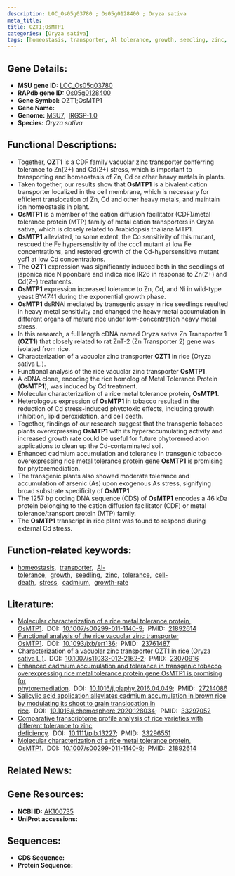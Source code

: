 ```yaml
---
description: LOC_Os05g03780 ; Os05g0128400 ; Oryza sativa
meta_title:
title: OZT1;OsMTP1
categories: [Oryza sativa]
tags: [homeostasis, transporter, Al tolerance, growth, seedling, zinc, tolerance, cell death, stress, cadmium, growth rate]
---
```


## Gene Details:
- **MSU gene ID:** [LOC_Os05g03780](http://rice.uga.edu/cgi-bin/ORF_infopage.cgi?orf=LOC_Os05g03780)  
- **RAPdb gene ID:** [Os05g0128400](https://rapdb.dna.affrc.go.jp/locus/?name=Os05g0128400)  
- **Gene Symbol:** OZT1;OsMTP1
- **Gene Name:**
- **Genome:**  [MSU7](http://rice.uga.edu/),&nbsp;&nbsp;[IRGSP-1.0](https://rapdb.dna.affrc.go.jp/download/irgsp1.html)
- **Species:** *Oryza sativa*

## Functional Descriptions:
   - Together, **OZT1** is a CDF family vacuolar zinc transporter conferring tolerance to Zn(2+) and Cd(2+) stress, which is important to transporting and homeostasis of Zn, Cd or other heavy metals in plants.
   - Taken together, our results show that **OsMTP1** is a bivalent cation transporter localized in the cell membrane, which is necessary for efficient translocation of Zn, Cd and other heavy metals, and maintain ion homeostasis in plant.
   - **OsMTP1** is a member of the cation diffusion facilitator (CDF)/metal tolerance protein (MTP) family of metal cation transporters in Oryza sativa, which is closely related to Arabidopsis thaliana MTP1.
   - **OsMTP1** alleviated, to some extent, the Co sensitivity of this mutant, rescued the Fe hypersensitivity of the ccc1 mutant at low Fe concentrations, and restored growth of the Cd-hypersensitive mutant ycf1 at low Cd concentrations.
   - The **OZT1** expression was significantly induced both in the seedlings of japonica rice Nipponbare and indica rice IR26 in response to Zn(2+) and Cd(2+) treatments.
   - **OsMTP1** expression increased tolerance to Zn, Cd, and Ni in wild-type yeast BY4741 during the exponential growth phase.
   - **OsMTP1** dsRNAi mediated by transgenic assay in rice seedlings resulted in heavy metal sensitivity and changed the heavy metal accumulation in different organs of mature rice under low-concentration heavy metal stress.
   - In this research, a full length cDNA named Oryza sativa Zn Transporter 1 (**OZT1**) that closely related to rat ZnT-2 (Zn Transporter 2) gene was isolated from rice.
   - Characterization of a vacuolar zinc transporter **OZT1** in rice (Oryza sativa L.).
   - Functional analysis of the rice vacuolar zinc transporter **OsMTP1**.
   - A cDNA clone, encoding the rice homolog of Metal Tolerance Protein (**OsMTP1**), was induced by Cd treatment.
   - Molecular characterization of a rice metal tolerance protein, **OsMTP1**.
   - Heterologous expression of **OsMTP1** in tobacco resulted in the reduction of Cd stress-induced phytotoxic effects, including growth inhibition, lipid peroxidation, and cell death.
   - Together, findings of our research suggest that the transgenic tobacco plants overexpressing **OsMTP1** with its hyperaccumulating activity and increased growth rate could be useful for future phytoremediation applications to clean up the Cd-contaminated soil.
   - Enhanced cadmium accumulation and tolerance in transgenic tobacco overexpressing rice metal tolerance protein gene **OsMTP1** is promising for phytoremediation.
   - The transgenic plants also showed moderate tolerance and accumulation of arsenic (As) upon exogenous As stress, signifying broad substrate specificity of **OsMTP1**.
   - The 1257 bp coding DNA sequence (CDS) of **OsMTP1** encodes a 46 kDa protein belonging to the cation diffusion facilitator (CDF) or metal tolerance/transport protein (MTP) family.
   - The **OsMTP1** transcript in rice plant was found to respond during external Cd stress.

## Function-related keywords:
   - [homeostasis](/tags/homeostasis/),&nbsp;&nbsp;[transporter](/tags/transporter/),&nbsp;&nbsp;[Al-tolerance](/tags/Al-tolerance/),&nbsp;&nbsp;[growth](/tags/growth/),&nbsp;&nbsp;[seedling](/tags/seedling/),&nbsp;&nbsp;[zinc](/tags/zinc/),&nbsp;&nbsp;[tolerance](/tags/tolerance/),&nbsp;&nbsp;[cell-death](/tags/cell-death/),&nbsp;&nbsp;[stress](/tags/stress/),&nbsp;&nbsp;[cadmium](/tags/cadmium/),&nbsp;&nbsp;[growth-rate](/tags/growth-rate/)

## Literature:
   - [Molecular characterization of a rice metal tolerance protein, OsMTP1](https://www.doi.org/10.1007/s00299-011-1140-9).&nbsp;&nbsp;DOI:&nbsp;&nbsp;[10.1007/s00299-011-1140-9](https://www.doi.org/10.1007/s00299-011-1140-9);&nbsp;&nbsp;PMID:&nbsp;&nbsp;[21892614](https://pubmed.ncbi.nlm.nih.gov/21892614/)
   - [Functional analysis of the rice vacuolar zinc transporter OsMTP1](https://www.doi.org/10.1093/jxb/ert136).&nbsp;&nbsp;DOI:&nbsp;&nbsp;[10.1093/jxb/ert136](https://www.doi.org/10.1093/jxb/ert136);&nbsp;&nbsp;PMID:&nbsp;&nbsp;[23761487](https://pubmed.ncbi.nlm.nih.gov/23761487/)
   - [Characterization of a vacuolar zinc transporter OZT1 in rice (Oryza sativa L.)](https://www.doi.org/10.1007/s11033-012-2162-2).&nbsp;&nbsp;DOI:&nbsp;&nbsp;[10.1007/s11033-012-2162-2](https://www.doi.org/10.1007/s11033-012-2162-2);&nbsp;&nbsp;PMID:&nbsp;&nbsp;[23070916](https://pubmed.ncbi.nlm.nih.gov/23070916/)
   - [Enhanced cadmium accumulation and tolerance in transgenic tobacco overexpressing rice metal tolerance protein gene OsMTP1 is promising for phytoremediation](https://www.doi.org/10.1016/j.plaphy.2016.04.049).&nbsp;&nbsp;DOI:&nbsp;&nbsp;[10.1016/j.plaphy.2016.04.049](https://www.doi.org/10.1016/j.plaphy.2016.04.049);&nbsp;&nbsp;PMID:&nbsp;&nbsp;[27214086](https://pubmed.ncbi.nlm.nih.gov/27214086/)
   - [Salicylic acid application alleviates cadmium accumulation in brown rice by modulating its shoot to grain translocation in rice](https://www.doi.org/10.1016/j.chemosphere.2020.128034).&nbsp;&nbsp;DOI:&nbsp;&nbsp;[10.1016/j.chemosphere.2020.128034](https://www.doi.org/10.1016/j.chemosphere.2020.128034);&nbsp;&nbsp;PMID:&nbsp;&nbsp;[33297052](https://pubmed.ncbi.nlm.nih.gov/33297052/)
   - [Comparative transcriptome profile analysis of rice varieties with different tolerance to zinc deficiency](https://www.doi.org/10.1111/plb.13227).&nbsp;&nbsp;DOI:&nbsp;&nbsp;[10.1111/plb.13227](https://www.doi.org/10.1111/plb.13227);&nbsp;&nbsp;PMID:&nbsp;&nbsp;[33296551](https://pubmed.ncbi.nlm.nih.gov/33296551/)
   - [Molecular characterization of a rice metal tolerance protein, OsMTP1](https://www.doi.org/10.1007/s00299-011-1140-9).&nbsp;&nbsp;DOI:&nbsp;&nbsp;[10.1007/s00299-011-1140-9](https://www.doi.org/10.1007/s00299-011-1140-9);&nbsp;&nbsp;PMID:&nbsp;&nbsp;[21892614](https://pubmed.ncbi.nlm.nih.gov/21892614/)

## Related News:

## Gene Resources:
- **NCBI ID:**  [AK100735](http://www.ncbi.nlm.nih.gov/nuccore/AK100735)
- **UniProt accessions:** [](https://www.uniprot.org/uniprotkb//entry)

## Sequences:
- **CDS Sequence:**
- **Protein Sequence:**
